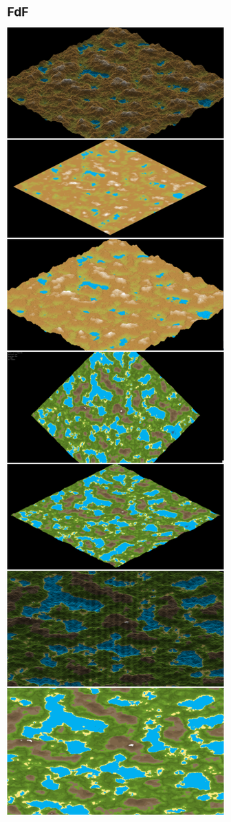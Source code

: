 FdF
==========

![alt tag](image/1.png)
![alt tag](image/2.png)
![alt tag](image/3.png)
![alt tag](image/4.png)
![alt tag](image/5.png)
![alt tag](image/6.png)
![alt tag](image/7.png)
